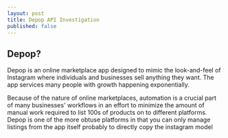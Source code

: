 ```yaml
---
layout: post
title: Depop API Investigation 
published: false
---
```


## Depop?
Depop is an online marketplace app designed to mimic the look-and-feel of Instagram 
where individuals and businesses sell anything they want. The app services many 
people with growth happening exponentially. 

Because of the nature of online marketplaces, automation is a crucial part of many
businesses' workflows in an effort to minimize the amount of manual work required
to list 100s of products on to different platforms. Depop is one of the more obtuse
platforms in that you can only manage listings from the app itself probably to
directly copy the instagram model
